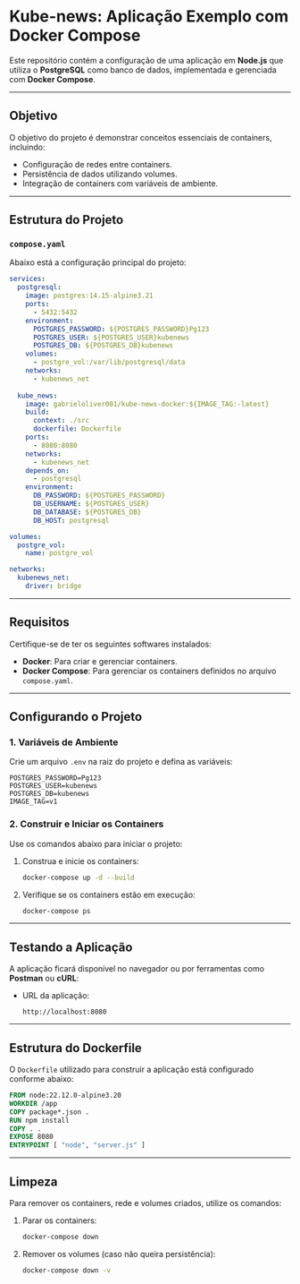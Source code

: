# Kube-news: Aplicação Exemplo com Docker Compose

Este repositório contém a configuração de uma aplicação em **Node.js** que utiliza o **PostgreSQL** como banco de dados, implementada e gerenciada com **Docker Compose**.

---

## Objetivo

O objetivo do projeto é demonstrar conceitos essenciais de containers, incluindo:

- Configuração de redes entre containers.
- Persistência de dados utilizando volumes.
- Integração de containers com variáveis de ambiente.

---

## Estrutura do Projeto

### `compose.yaml`
Abaixo está a configuração principal do projeto:

```yaml
services:
  postgresql:
    image: postgres:14.15-alpine3.21
    ports:
      - 5432:5432
    environment:
      POSTGRES_PASSWORD: ${POSTGRES_PASSWORD}Pg123
      POSTGRES_USER: ${POSTGRES_USER}kubenews
      POSTGRES_DB: ${POSTGRES_DB}kubenews
    volumes:
      - postgre_vol:/var/lib/postgresql/data
    networks:
      - kubenews_net
  
  kube_news:
    image: gabrieloliver001/kube-news-docker:${IMAGE_TAG:-latest}
    build:
      context: ./src
      dockerfile: Dockerfile
    ports:
      - 8080:8080
    networks:
      - kubenews_net
    depends_on:
      - postgresql
    environment:
      DB_PASSWORD: ${POSTGRES_PASSWORD}
      DB_USERNAME: ${POSTGRES_USER}
      DB_DATABASE: ${POSTGRES_DB}
      DB_HOST: postgresql

volumes:
  postgre_vol:
    name: postgre_vol

networks:
  kubenews_net:
    driver: bridge
```

---

## Requisitos

Certifique-se de ter os seguintes softwares instalados:

- **Docker**: Para criar e gerenciar containers.
- **Docker Compose**: Para gerenciar os containers definidos no arquivo `compose.yaml`.

---

## Configurando o Projeto

### 1. Variáveis de Ambiente

Crie um arquivo `.env` na raiz do projeto e defina as variáveis:

```env
POSTGRES_PASSWORD=Pg123
POSTGRES_USER=kubenews
POSTGRES_DB=kubenews
IMAGE_TAG=v1
```

### 2. Construir e Iniciar os Containers

Use os comandos abaixo para iniciar o projeto:

1. Construa e inicie os containers:
   ```bash
   docker-compose up -d --build
   ```

2. Verifique se os containers estão em execução:
   ```bash
   docker-compose ps
   ```

---

## Testando a Aplicação

A aplicação ficará disponível no navegador ou por ferramentas como **Postman** ou **cURL**:

- URL da aplicação:
  ```
  http://localhost:8080
  ```

---

## Estrutura do Dockerfile

O `Dockerfile` utilizado para construir a aplicação está configurado conforme abaixo:

```dockerfile
FROM node:22.12.0-alpine3.20
WORKDIR /app
COPY package*.json .
RUN npm install
COPY . .
EXPOSE 8080
ENTRYPOINT [ "node", "server.js" ]
```

---

## Limpeza

Para remover os containers, rede e volumes criados, utilize os comandos:

1. Parar os containers:
   ```bash
   docker-compose down
   ```

2. Remover os volumes (caso não queira persistência):
   ```bash
   docker-compose down -v
   ```
